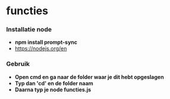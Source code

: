 # functies

### Installatie node

- **npm install prompt-sync**
- https://nodejs.org/en

### Gebruik

- **Open cmd en ga naar de folder waar je dit hebt opgeslagen**
- **Typ dan 'cd' en de folder naam**
- **Daarna typ je node functies.js**
